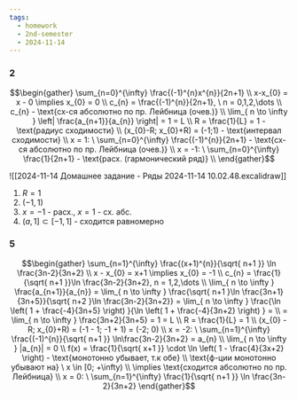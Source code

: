 ```yaml
---
tags:
  - homework
  - 2nd-semester
  - 2024-11-14
---
```


### 2

$$\begin{gather}
\sum_{n=0}^{\infty} \frac{(-1)^{n}x^{n}}{2n+1} \\
x-x_{0} = x - 0 \implies x_{0} = 0 \\
c_{n} = \frac{(-1)^{n}}{2n+1}, \ n = 0,1,2,\dots \\
c_{n} - \text{сх-ся абсолютно по пр. Лейбница (очев.)} \\
\lim_{ n \to \infty } \left| \frac{a_{n+1}}{a_{n}} \right| = 1 = L \\
R = \frac{1}{L} = 1 - \text{радиус сходимости} \\
(x_{0}-R; x_{0}+R) = (-1;1) - \text{интервал сходимости} \\
x = 1: \ 
\sum_{n=0}^{\infty} \frac{(-1)^{n}}{2n+1} - \text{сх-ся абсолютно по пр. Лейбница (очев.)} \\
x = -1: \ \sum_{n=0}^{\infty} \frac{1}{2n+1} - \text{расх. (гармонический ряд)} \\
\end{gather}$$

![[2024-11-14 Домашнее задание - Ряды 2024-11-14 10.02.48.excalidraw]]

1. $R = 1$
2. $(-1, 1)$
3. $x=-1$ - расх., $x=1$ - сх. абс.
4. $(a, 1] \subset [-1, 1]$ - сходится равномерно

### 5

$$\begin{gather}
\sum_{n=1}^{\infty} \frac{(x+1)^{n}}{\sqrt{ n+1 }} \ln \frac{3n-2}{3n+2} \\
x - x_{0} = x+1 \implies x_{0} = -1 \\
c_{n} = \frac{1}{\sqrt{ n+1 }}\ln \frac{3n-2}{3n+2}, n = 1,2,\dots \\
\lim_{ n \to \infty } \frac{a_{n+1}}{a_{n}} = \lim_{ n \to \infty } \frac{\sqrt{ n+1 }\ln \frac{3n+1}{3n+5}}{\sqrt{ n+2 }\ln \frac{3n-2}{3n+2}} = \lim_{ n \to \infty } \frac{\ln \left( 1 + \frac{-4}{3n+5} \right) }{\ln \left( 1 + \frac{-4}{3n+2} \right) } = \\
= \lim_{ n \to \infty } \frac{3n+2}{3n+5} = 1 = L \\ 
R = \frac{1}{L} = 1 \\
(x_{0} - R; x_{0}+R) = (-1 - 1; -1 + 1) = (-2; 0) \\
x = -2: \ \sum_{n=1}^{\infty} \frac{(-1)^{n}}{\sqrt{ n+1 }} \ln\frac{3n-2}{3n+2} = a_{n} \\
\lim_{ n \to \infty } |a_{n}| = 0 \\
f(x) = \frac{1}{\sqrt{ x+1 }} \cdot \ln \left( 1 - \frac{4}{3x+2} \right) - \text{монотонно убывает, т.к обе} \\
\text{ф-ции монотонно убывают на} \ x \in [0; +\infty) \\
\implies \text{сходится абсолютно по пр. Лейбница} \\
x = 0: \ \sum_{n=1}^{\infty} \frac{1}{\sqrt{ n+1 }} \ln \frac{3n-2}{3n+2} 
\end{gather}$$

